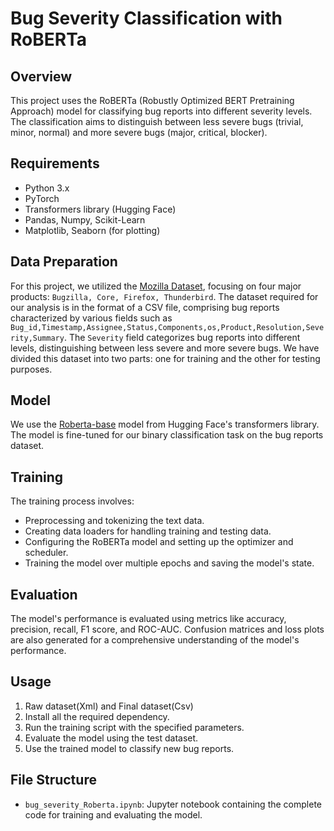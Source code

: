 
# Bug Severity Classification with RoBERTa

## Overview
This project uses the RoBERTa (Robustly Optimized BERT Pretraining Approach) model for classifying bug reports into different severity levels. The classification aims to distinguish between less severe bugs (trivial, minor, normal) and more severe bugs (major, critical, blocker).

## Requirements
- Python 3.x
- PyTorch
- Transformers library (Hugging Face)
- Pandas, Numpy, Scikit-Learn
- Matplotlib, Seaborn (for plotting)

## Data Preparation

For this project, we utilized the [Mozilla Dataset](https://github.com/ansymo/msr2013-bug_dataset), focusing on four major products: `Bugzilla, Core, Firefox, Thunderbird`. The dataset required for our analysis is in the format of a CSV file, comprising bug reports characterized by various fields such as `Bug_id,Timestamp,Assignee,Status,Components,os,Product,Resolution,Severity,Summary`. The `Severity` field categorizes bug reports into different levels, distinguishing between less severe and more severe bugs. We have divided this dataset into two parts: one for training and the other for testing purposes.

## Model
We use the [Roberta-base](https://huggingface.co/roberta-base) model from Hugging Face's transformers library. The model is fine-tuned for our binary classification task on the bug reports dataset.

## Training
The training process involves:
- Preprocessing and tokenizing the text data.
- Creating data loaders for handling training and testing data.
- Configuring the RoBERTa model and setting up the optimizer and scheduler.
- Training the model over multiple epochs and saving the model's state.

## Evaluation
The model's performance is evaluated using metrics like accuracy, precision, recall, F1 score, and ROC-AUC. Confusion matrices and loss plots are also generated for a comprehensive understanding of the model's performance.

## Usage
1. Raw dataset(Xml) and Final dataset(Csv)
2. Install all the required dependency.
2. Run the training script with the specified parameters.
3. Evaluate the model using the test dataset.
4. Use the trained model to classify new bug reports.

## File Structure
- `bug_severity_Roberta.ipynb`: Jupyter notebook containing the complete code for training and evaluating the model.
